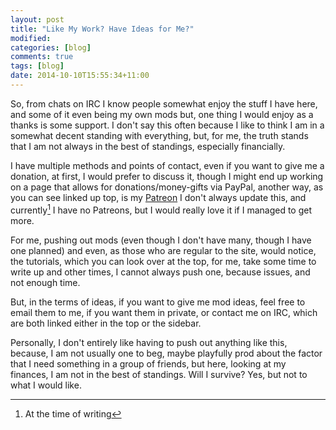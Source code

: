```yaml
---
layout: post
title: "Like My Work? Have Ideas for Me?"
modified:
categories: [blog]
comments: true
tags: [blog]
date: 2014-10-10T15:55:34+11:00
---
```


So, from chats on IRC I know people somewhat enjoy the stuff I have here, and some of it even being my own mods but, one thing I would enjoy as a thanks is some support. I don't say this often because I like to think I am in a somewhat decent standing with everything, but, for me, the truth stands that I am not always in the best of standings, especially financially.

I have multiple methods and points of contact, even if you want to give me a donation, at first, I would prefer to discuss it, though I might end up working on a page that allows for donations/money-gifts via PayPal, another way, as you can see linked up top, is my [Patreon] I don't always update this, and currently[^writing] I have no Patreons, but I would really love it if I managed to get more.

For me, pushing out mods (even though I don't have many, though I have one planned) and even, as those who are regular to the site, would notice, the tutorials, which you can look over at the top, for me, take some time to write up and other times, I cannot always push one, because issues, and not enough time.

But, in the terms of ideas, if you want to give me mod ideas, feel free to email them to me, if you want them in private, or contact me on IRC, which are both linked either in the top or the sidebar.

Personally, I don't entirely like having to push out anything like this, because, I am not usually one to beg, maybe playfully prod about the factor that I need something in a group of friends, but here, looking at my finances, I am not in the best of standings. Will I survive? Yes, but not to what I would like.

[Patreon]: http://www.patreon.com/cazzar
[^writing]: At the time of writing
